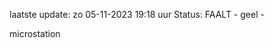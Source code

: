 laatste update: 
zo 05-11-2023 19:18   uur 
Status: FAALT - geel - 
<div class="service Y">microstation</div>